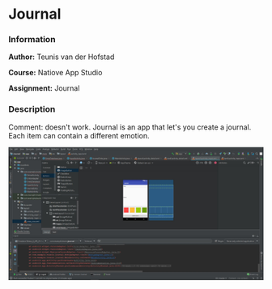 # Journal

### Information

**Author:** Teunis van der Hofstad

**Course:** Natiove App Studio

**Assignment:** Journal

### Description

Comment: doesn't work. 
Journal is an app that let's you create a journal. Each item can contain a different emotion.

![Alt text](https://github.com/teunisvdh/Journal/blob/master/doc/KnipselJournal.JPG)



